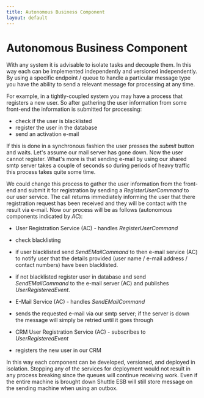 ```yaml
---
title: Autonomous Business Component
layout: default
---
```

# Autonomous Business Component

With any system it is advisable to isolate tasks and decouple them.  In this way each can be implemented independently and versioned independently.  By using a specific endpoint / queue to handle a particular message type you have the ability to send a relevant message for processing at any time.

For example, in a tightly-coupled system you may have a process that registers a new user.  So after gathering the user information from some front-end the information is submitted for processing:

- check if the user is blacklisted
- register the user in the database
- send an activation e-mail

If this is done in a synchronous fashion the user presses the *submit* button and waits.  Let's assume our mail server has gone down.  Now the user cannot register.  What's more is that sending e-mail by using our shared smtp server takes a couple of seconds so during periods of heavy traffic this process takes quite some time.

We could change this process to gather the user information from the front-end and submit it for registration by sending a *RegisterUserCommand* to our user service.  The call returns immediately informing the user that there registration request has been received and they will be contact with the result via e-mail.  Now our process will be as follows (autonomous components indicated by *AC*):

* User Registration Service (AC) - handles *RegisterUserCommand*
 * check blacklisting
 * if user blacklisted send *SendEMailCommand* to then e-mail service (AC) to notify user that the details provided (user name / e-mail address / contact numbers) have been blacklisted.
 * if not blacklisted register user in database and send *SendEMailCommand* to the e-mail server (AC) and publishes *UserRegisteredEvent*.

* E-Mail Service (AC) - handles *SendEMailCommand*
 * sends the requested e-mail via our smtp server; if the server is down the message will simply be retried until it goes through

* CRM User Registration Service (AC) - subscribes to *UserRegisteredEvent*
 * registers the new user in our CRM

In this way each component can be developed, versioned, and deployed in isolation.  Stopping any of the services for deployment would not result in any process breaking since the queues will continue receiving work.  Even if the entire machine is brought down Shuttle ESB will still store message on the sending machine when using an outbox.
